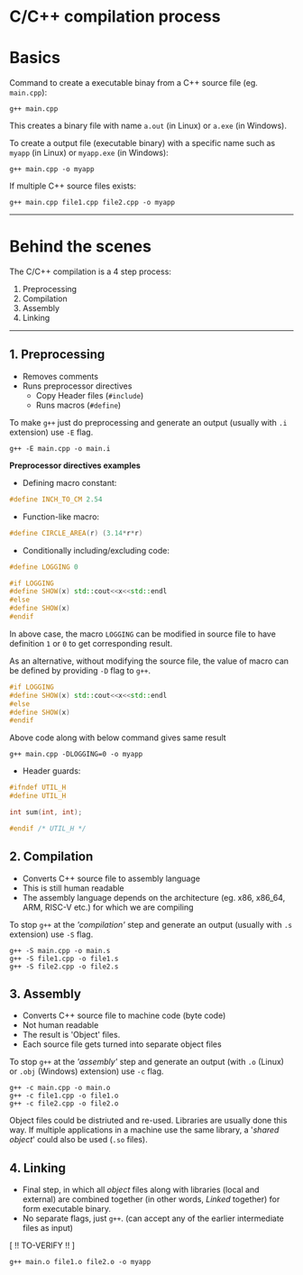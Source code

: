 # **C/C++ compilation process**

# Basics
Command to create a executable binay from a C++ source file (eg. `main.cpp`):

```
g++ main.cpp
```

This creates a binary file with name `a.out` (in Linux) or `a.exe` (in Windows).

To create a output file (executable binary) with a specific name such as `myapp` (in Linux) or `myapp.exe` (in Windows):

```
g++ main.cpp -o myapp
```

If multiple C++ source files exists:

```
g++ main.cpp file1.cpp file2.cpp -o myapp
```

---

# Behind the scenes
The C/C++ compilation is a 4 step process: 

1. Preprocessing
1. Compilation
1. Assembly
1. Linking

---

## 1. Preprocessing
- Removes comments
- Runs preprocessor directives
    * Copy Header files (`#include`)
    * Runs macros (`#define`)

To make `g++` just do preprocessing and generate an output (usually with `.i` extension) use `-E` flag. 

```
g++ -E main.cpp -o main.i
```

**Preprocessor directives examples**

- Defining macro constant:
```cpp
#define INCH_TO_CM 2.54
```

- Function-like macro:
```cpp
#define CIRCLE_AREA(r) (3.14*r*r)
```

- Conditionally including/excluding code:
```cpp
#define LOGGING 0

#if LOGGING
#define SHOW(x) std::cout<<x<<std::endl
#else
#define SHOW(x)
#endif
```

In above case, the macro `LOGGING` can be modified in source file to have definition `1` or `0` to get corresponding result. 

As an alternative, without modifying the source file, the value of macro can be defined by providing `-D` flag to `g++`. 

```cpp
#if LOGGING
#define SHOW(x) std::cout<<x<<std::endl
#else
#define SHOW(x)
#endif
```

Above code along with below command gives same result

```
g++ main.cpp -DLOGGING=0 -o myapp
```

- Header guards:
```cpp
#ifndef UTIL_H
#define UTIL_H

int sum(int, int);

#endif /* UTIL_H */
```

## 2. Compilation
- Converts C++ source file to assembly language
- This is still human readable
- The assembly language depends on the architecture (eg. x86, x86_64, ARM, RISC-V etc.) for which we are compiling

To stop `g++` at the _'compilation'_ step and generate an output (usually with `.s` extension) use `-S` flag. 

```
g++ -S main.cpp -o main.s
g++ -S file1.cpp -o file1.s
g++ -S file2.cpp -o file2.s
```

## 3. Assembly
- Converts C++ source file to machine code (byte code)
- Not human readable
- The result is 'Object' files. 
- Each source file gets turned into separate object files 

To stop `g++` at the _'assembly'_ step and generate an output (with `.o` (Linux) or `.obj` (Windows) extension) use `-c` flag. 

```
g++ -c main.cpp -o main.o
g++ -c file1.cpp -o file1.o
g++ -c file2.cpp -o file2.o
```

Object files could be distriuted and re-used. Libraries are usually done this way. If multiple applications in a machine use the same library, a '_shared object_' could also be used (`.so` files).

## 4. Linking
- Final step, in which all _object_ files along with libraries (local and external) are combined together (in other words, _Linked_ together) for form executable binary. 
- No separate flags, just `g++`. (can accept any of the earlier intermediate files as input)

\[ !! TO-VERIFY !! ]
```
g++ main.o file1.o file2.o -o myapp
```
